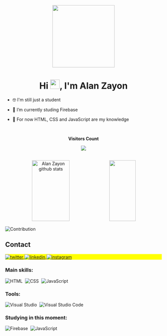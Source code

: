 <div align="center">
<img  height="200cm" src="https://raw.githubusercontent.com/gist/AlanZayon/2fef7142b7645eceb5ab8ba0bc02dccb/raw/6bf355592f5e463effd822413a7ca6185e4594fa/githuncard.svg"/>
  </div>
  
  <h1 align="center">Hi <img src="https://raw.githubusercontent.com/kaueMarques/kaueMarques/master/hi.gif" height="30px">, I'm Alan Zayon</h1>
  
  
- 🤓 I'm still just a student

- 🔭 I’m currently studing Firebase

- 🤗 For now HTML, CSS and JavaScript are my knowledge

<div align="center">
<br><p align="centre"><b>Visitors Count</b></p>  
<p align="center"><img align="center" src="https://profile-counter.glitch.me/{AlanZayon}/count.svg" /></p> 
<br></div>

<div align="center">  
  <img width="49%" height="195px" src="https://github-readme-stats.vercel.app/api?username=AlanZayon&show_icons=true&count_private=true&hide_border=true&title_color=00bfbf&icon_color=00bfbf&text_color=c9d1d9&bg_color=0d1117" alt="Alan Zayon github stats" /> 
  <img width="41%" height="195px" src="https://github-readme-stats.vercel.app/api/top-langs/?username=AlanZayon&layout=compact&hide_border=true&title_color=00bfbf&text_color=00bfbf&bg_color=0d1117" />
</div>

![Contribution](https://activity-graph.herokuapp.com/graph?username=AlanZayon&theme=gotham&hide_border=true&area=true)


## Contact

<p align="left" style="background:yellow">
<a href="https://twitter.com/JooLua4" target="_blank">
  <img align="center" src="https://img.shields.io/badge/-AlanZayon-05122A?style=flat&logo=twitter" alt="twitter"/>  
</a>
<a href="https://www.linkedin.com/in/alan-zayon-247838257/" target="_blank">
  <img align="center" src="https://img.shields.io/badge/-AlanZayon-05122A?style=flat&logo=linkedin" alt="linkedin"/>
</a>
<a href="https://www.instagram.com/alan.zayon/" target="_blank">
 <img align="center" src="https://img.shields.io/badge/-AlanZayon.-05122A?style=flat&logo=instagram" alt="instagram"/>
</a>
</p>

### Main skills:
![HTML](https://img.shields.io/badge/-HTML-0D1117?style=for-the-badge&logo=html5&labelColor=0D1117)&nbsp;
![CSS](https://img.shields.io/badge/-CSS-0D1117?style=for-the-badge&logo=CSS3&logoColor=1572B6&labelColor=0D1117)&nbsp;
![JavaScript](https://img.shields.io/badge/-JavaScript-0D1117?style=for-the-badge&logo=javascript&labelColor=0D1117&textColor=0D1117)&nbsp;
 
### Tools:
![Visual Studio](https://img.shields.io/badge/-Visual%20Studio-0D1117?style=for-the-badge&logo=visual-studio&logoColor=C8A2C8&labelColor=0D1117)&nbsp;
![Visual Studio Code](https://img.shields.io/badge/-Visual%20Studio%20Code-0D1117?style=for-the-badge&logo=visual-studio-code&logoColor=0D1117&labelColor=0D1117)&nbsp;
  
### Studying in this moment:
![Firebase](https://img.shields.io/badge/-Firebase-0D1117?style=for-the-badge&logo=firebase&labelColor=0D1117&textColor=0D1117)&nbsp;
![JavaScript](https://img.shields.io/badge/-JavaScript-0D1117?style=for-the-badge&logo=javascript&labelColor=0D1117&textColor=0D1117)&nbsp;


<!--
**AlanZayon/AlanZayon** is a ✨ _special_ ✨ repository because its `README.md` (this file) appears on your GitHub profile.

Here are some ideas to get you started:

- 🔭 I’m currently working on ...
- 🌱 I’m currently learning ...
- 👯 I’m looking to collaborate on ...
- 🤔 I’m looking for help with ...
- 💬 Ask me about ...
- 📫 How to reach me: ...
- 😄 Pronouns: ...
- ⚡ Fun fact: ...
-->
